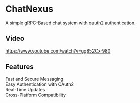 # ChatNexus
A simple gRPC-Based chat system with oauth2 authentication.
## Video
https://www.youtube.com/watch?v=gq852Cxr980

## Features
Fast and Secure Messaging<br>
Easy Authentication with OAuth2<br>
Real-Time Updates<br>
Cross-Platform Compatibility
